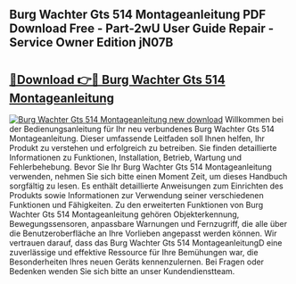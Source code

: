 ## Burg Wachter Gts 514 Montageanleitung PDF Download Free - Part-2wU User Guide Repair - Service Owner Edition jN07B

# <h2><a href="http://df758l.blite.top/?on=Burg+Wachter+Gts+514+Montageanleitung">🔗Download 👉🔴 Burg Wachter Gts 514 Montageanleitung</a></h2>

[![Burg Wachter Gts 514 Montageanleitung new download](https://i.imgur.com/lujVjoI.png)](http://df758l.blite.top/?on=Burg+Wachter+Gts+514+Montageanleitung)
Willkommen bei der Bedienungsanleitung für Ihr neu verbundenes Burg Wachter Gts 514 Montageanleitung. Dieser umfassende Leitfaden soll Ihnen helfen, Ihr Produkt zu verstehen und erfolgreich zu betreiben. Sie finden detaillierte Informationen zu Funktionen, Installation, Betrieb, Wartung und Fehlerbehebung. Bevor Sie Ihr Burg Wachter Gts 514 Montageanleitung verwenden, nehmen Sie sich bitte einen Moment Zeit, um dieses Handbuch sorgfältig zu lesen. Es enthält detaillierte Anweisungen zum Einrichten des Produkts sowie Informationen zur Verwendung seiner verschiedenen Funktionen und Fähigkeiten. Zu den erweiterten Funktionen von Burg Wachter Gts 514 Montageanleitung gehören Objekterkennung, Bewegungssensoren, anpassbare Warnungen und Fernzugriff, die alle über die Benutzeroberfläche an Ihre Vorlieben angepasst werden können. Wir vertrauen darauf, dass das Burg Wachter Gts 514 MontageanleitungD eine zuverlässige und effektive Ressource für Ihre Bemühungen war, die Besonderheiten Ihres neuen Geräts kennenzulernen. Bei Fragen oder Bedenken wenden Sie sich bitte an unser Kundendienstteam.
